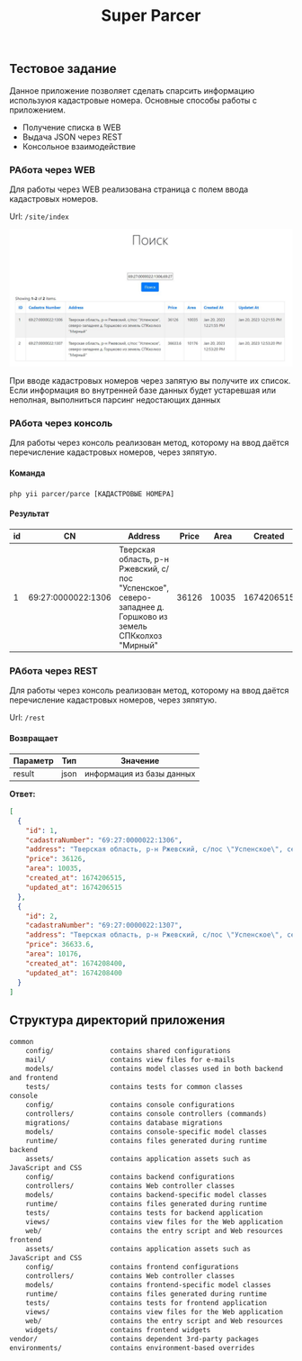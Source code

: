 <p align="center">
    <h1 align="center">Super Parcer</h1>
    <br>
</p>

## Тестовое задание

Данное приложение позволяет сделать спарсить информацию используюя кадастровые номера.
Основные способы работы с приложением.

* Получение списка в WEB
* Выдача JSON через REST
* Консольное взаимодействие
### РАбота через WEB

Для работы через WEB реализована страница с полем ввода кадастровых номеров.

Url: `/site/index`

![пример](dockimg/img1.JPG)

При вводе кадастровых номеров через запятую вы получите их список. Если информация во внутренней базе данных будет устаревшая или неполная, выполниться парсинг недостающих данных

### РАбота через консоль

Для работы через консоль реализован метод, которому на ввод даётся перечисление кадастровых номеров, через зяпятую.

#### Команда

`php yii parcer/parce [КАДАСТРОВЫЕ НОМЕРА]`

#### Результат

| id | CN | Address | Price | Area | Created | Updated |
|---|---|---|---|---|---|---|
| 1 | 69:27:0000022:1306 | Тверская область, р-н Ржевский, с/пос "Успенское", северо-западнее д. Горшково из земель СПКколхоз "Мирный" | 36126 | 10035 | 1674206515 | 167421021 |


### РАбота через REST 

Для работы через консоль реализован метод, которому на ввод даётся перечисление кадастровых номеров, через зяпятую.

Url: `/rest`

#### Возвращает

|  Параметр | Тип  | Значение  |
|---|---|---|
|result| json | информация из базы данных |

**Ответ:**

```json
[
  {
    "id": 1,
    "cadastraNumber": "69:27:0000022:1306",
    "address": "Тверская область, р-н Ржевский, с/пос \"Успенское\", северо-западнее д. Горшково из земель СПКколхоз \"Мирный\"",
    "price": 36126,
    "area": 10035,
    "created_at": 1674206515,
    "updated_at": 1674206515
  },
  {
    "id": 2,
    "cadastraNumber": "69:27:0000022:1307",
    "address": "Тверская область, р-н Ржевский, с/пос \"Успенское\", северо-западнее д. Горшково из земель СПКколхоз \"Мирный\"",
    "price": 36633.6,
    "area": 10176,
    "created_at": 1674208400,
    "updated_at": 1674208400
  }
]
```

Структура директорий приложения
-------------------

```
common
    config/              contains shared configurations
    mail/                contains view files for e-mails
    models/              contains model classes used in both backend and frontend
    tests/               contains tests for common classes    
console
    config/              contains console configurations
    controllers/         contains console controllers (commands)
    migrations/          contains database migrations
    models/              contains console-specific model classes
    runtime/             contains files generated during runtime
backend
    assets/              contains application assets such as JavaScript and CSS
    config/              contains backend configurations
    controllers/         contains Web controller classes
    models/              contains backend-specific model classes
    runtime/             contains files generated during runtime
    tests/               contains tests for backend application    
    views/               contains view files for the Web application
    web/                 contains the entry script and Web resources
frontend
    assets/              contains application assets such as JavaScript and CSS
    config/              contains frontend configurations
    controllers/         contains Web controller classes
    models/              contains frontend-specific model classes
    runtime/             contains files generated during runtime
    tests/               contains tests for frontend application
    views/               contains view files for the Web application
    web/                 contains the entry script and Web resources
    widgets/             contains frontend widgets
vendor/                  contains dependent 3rd-party packages
environments/            contains environment-based overrides
```